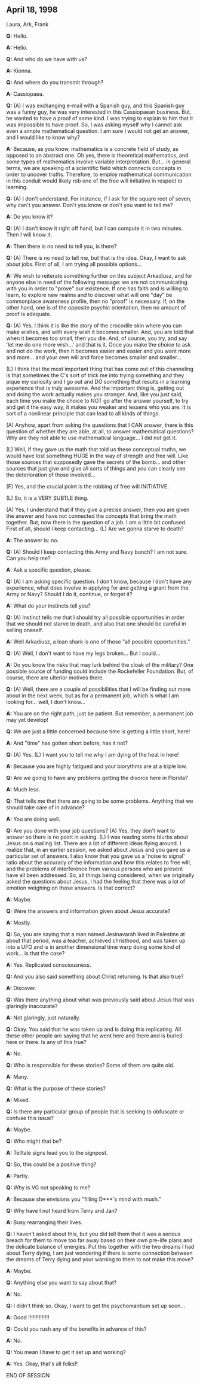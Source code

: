 ## April 18, 1998
Laura, Ark, Frank

**Q:** Hello.

**A:** Hello.

**Q:** And who do we have with us?

**A:** Kionna.

**Q:** And where do you transmit through?

**A:** Cassiopaea.

**Q:** (A) I was exchanging e-mail with a Spanish guy, and this Spanish guy was a funny guy, he was very interested in this Cassiopaean business. But, he wanted to have a proof of some kind. I was trying to explain to him that it was impossible to have proof. So, I was asking myself why I cannot ask even a simple mathematical question. I am sure I would not get an answer, and I would like to know why?

**A:** Because, as you know, mathematics is a concrete field of study, as opposed to an abstract one. Oh yes, there is theoretical mathematics, and some types of mathematics involve variable interpretation. But... in general terms, we are speaking of a scientific field which connects concepts in order to uncover truths. Therefore, to employ mathematical communication in this conduit would likely rob one of the free will initiative in respect to learning.

**Q:** (A) I don't understand. For instance, if I ask for the square root of seven, why can't you answer. Don't you know or don't you want to tell me?

**A:** Do you know it?

**Q:** (A) I don't know it right off hand, but I can compute it in two minutes. Then I will know it.

**A:** Then there is no need to tell you, is there?

**Q:** (A) There is no need to tell me, but that is the idea. Okay, I want to ask about jobs. First of all, I am trying all possible options...

**A:** We wish to reiterate something further on this subject Arkadiusz, and for anyone else in need of the following message: we are not communicating with you in order to "prove" our existence. If one has faith and is willing to learn, to explore new realms and to discover what will one "day" be commonplace awareness profile, then no "proof" is necessary. If, on the other hand, one is of the opposite psychic orientation, then no amount of proof is adequate.

**Q:** (A) Yes, I think it is like the story of the crocodile skin where you can make wishes, and with every wish it becomes smaller. And, you are told that when it becomes too small, then you die. And, of course, you try, and say 'let me do one more wish...' and that is it. Once you make the choice to ask and not do the work, then it becomes easier and easier and you want more and more... and your own will and force becomes smaller and smaller...

(L) I think that the most important thing that has come out of this channeling is that sometimes the C's sort of trick me into trying something and they pique my curiosity and I go out and DO something that results in a learning experience that is truly awesome. And the important thing is, getting out and doing the work actually makes you stronger. And, like you just said, each time you make the choice to NOT go after the answer yourself, to try and get it the easy way, it makes you weaker and lessens who you are. It is sort of a nonlinear principle that can lead to all kinds of things.

(A) Anyhow, apart from asking the questions that I CAN answer, there is this question of whether they are able, at all, to answer mathematical questions? Why are they not able to use mathematical language... I did not get it.

(L) Well, if they gave us the math that told us these conceptual truths, we would have lost something HUGE in the way of strength and free will. Like those sources that supposedly gave the secrets of the bomb... and other sources that just give and give all sorts of things and you can clearly see the deterioration of those involved...

(F) Yes, and the crucial point is the robbing of free will INITIATIVE.

(L) So, it is a VERY SUBTLE thing.

(A) Yes, I understand that if they give a precise answer, then you are given the answer and have not connected the concepts that bring the math together. But, now there is the question of a job. I am a little bit confused. First of all, should I keep contacting... (L) Are we gonna starve to death?

**A:** The answer is: no.

**Q:** (A) Should I keep contacting this Army and Navy bunch? I am not sure. Can you help me?

**A:** Ask a specific question, please.

**Q:** (A) I am asking specific question. I don't know, because I don't have any experience, what does involve in applying for and getting a grant from the Army or Navy? Should I do it, continue, or forget it?

**A:** What do your instincts tell you?

**Q:** (A) Instinct tells me that I should try all possible opportunities in order that we should not starve to death, and also that one should be careful in selling oneself.

**A:** Well Arkadiusz, a loan shark is one of those "all possible opportunities."

**Q:** (A) Well, I don't want to have my legs broken... But I could...

**A:** Do you know the risks that may lurk behind the cloak of the military? One possible source of funding could include the Rockefeller Foundation. But, of course, there are ulterior motives there.

**Q:** (A) Well, there are a couple of possibilities that I will be finding out more about in the next week, but as for a permanent job, which is what I am looking for... well, I don't know...

**A:** You are on the right path, just be patient. But remember, a permanent job may yet develop!

**Q:** We are just a little concerned because time is getting a little short, here!

**A:** And "time" has gotten short before, has it not?

**Q:** (A) Yes. (L) I want you to tell me why I am dying of the heat in here!

**A:** Because you are highly fatigued and your biorythms are at a triple low.

**Q:** Are we going to have any problems getting the divorce here in Florida?

**A:** Much less.

**Q:** That tells me that there are going to be some problems. Anything that we should take care of in advance?

**A:** You are doing well.

**Q:** Are you done with your job questions? (A) Yes, they don't want to answer so there is no point in asking. (L) I was reading some blurbs about Jesus on a mailing list. There are a lot of different ideas flying around. I realize that, in an earlier session, we asked about Jesus and you gave us a particular set of answers. I also know that you gave us a 'noise to signal' ratio about the accuracy of the information and how this relates to free will, and the problems of interference from various persons who are present have all been addressed. So, all things being considered, when we originally asked the questions about Jesus, I had the feeling that there was a lot of emotion weighing on those answers. Is that correct?

**A:** Maybe.

**Q:** Were the answers and information given about Jesus accurate?

**A:** Mostly.

**Q:** So, you are saying that a man named Jesinavarah lived in Palestine at about that period, was a teacher, achieved christhood, and was taken up into a UFO and is in another dimensional time warp doing some kind of work... is that the case?

**A:** Yes. Replicated consciousness.

**Q:** And you also said something about Christ returning. Is that also true?

**A:** Discover.

**Q:** Was there anything about what was previously said about Jesus that was glaringly inaccurate?

**A:** Not glaringly, just naturally.

**Q:** Okay. You said that he was taken up and is doing this replicating. All these other people are saying that he went here and there and is buried here or there. Is any of this true?

**A:** No.

**Q:** Who is responsible for these stories? Some of them are quite old.

**A:** Many.

**Q:** What is the purpose of these stories?

**A:** Mixed.

**Q:** Is there any particular group of people that is seeking to obfuscate or confuse this issue?

**A:** Maybe.

**Q:** Who might that be?

**A:** Telltale signs lead you to the signpost.

**Q:** So, this could be a positive thing?

**A:** Partly.

**Q:** Why is VG not speaking to me?

**A:** Because she envisions you "filling D\*\*\*'s mind with mush."

**Q:** Why have I not heard from Terry and Jan?

**A:** Busy rearranging their lives.

**Q:** I haven't asked about this, but you did tell them that it was a serious breach for them to move too far away based on their own pre-life plans and the delicate balance of energies. Put this together with the two dreams I had about Terry dying, I am just wondering if there is some connection between the dreams of Terry dying and your warning to them to not make this move?

**A:** Maybe.

**Q:** Anything else you want to say about that?

**A:** No.

**Q:** I didn't think so. Okay, I want to get the psychomantium set up soon...

**A:** Good !!!!!!!!!!!!!!

**Q:** Could you rush any of the benefits in advance of this?

**A:** No.

**Q:** You mean I have to get it set up and working?

**A:** Yes. Okay, that's all folks!!

END OF SESSION

